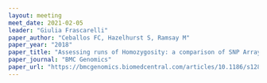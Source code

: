 ```yaml
---
layout: meeting
meet_date: 2021-02-05
leader: "Giulia Frascarelli"
paper_author: "Ceballos FC, Hazelhurst S, Ramsay M"
paper_year: "2018"
paper_title: "Assessing runs of Homozygosity: a comparison of SNP Array and whole genome sequence low coverage data"
paper_journal: "BMC Genomics"
paper_url: "https://bmcgenomics.biomedcentral.com/articles/10.1186/s12864-018-4489-0"
---
```


